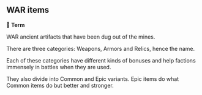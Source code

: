 ## WAR items

**📑 Term**

WAR ancient artifacts that have been dug out of the mines. 

There are three categories: Weapons, Armors and Relics, hence the name.

Each of these categories have different kinds of bonuses and help factions immensely in battles when they are used.

They also divide into Common and Epic variants. Epic items do what Common items do but better and stronger.

<!---
keywords: battle, common, epic
aliases: Weapons, Armors, Relics
-->